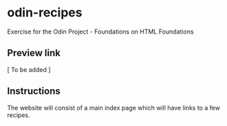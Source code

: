 # odin-recipes
Exercise for the Odin Project - Foundations on HTML Foundations

## Preview link
[ To be added ]

## Instructions
The website will consist of a main index page which will have links to a few recipes. 